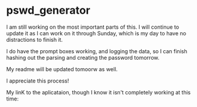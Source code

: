 # pswd_generator

I am still working on the most important parts of this.  I will continue to update it as I can work on it through Sunday, which is my day to have no distractions to finish it.  

I do have the prompt boxes working, and logging the data, so I can finish hashing out the parsing and creating the password tomorrow. 

My readme will be updated tomoorw as well.  

I appreciate this process!

My linK to the aplicataion, though I know it isn't completely working at this time: 

